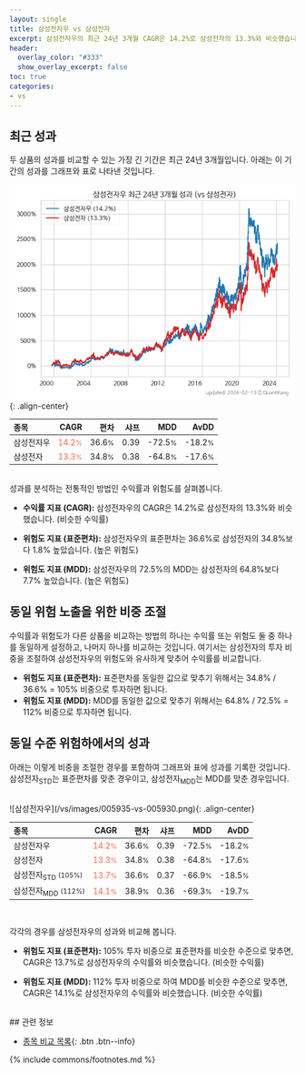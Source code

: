 ```yaml
---
layout: single
title: 삼성전자우 vs 삼성전자
excerpt: 삼성전자우의 최근 24년 3개월 CAGR은 14.2%로 삼성전자의 13.3%와 비슷했습니다.
header:
  overlay_color: "#333"
  show_overlay_excerpt: false
toc: true
categories:
- vs
---
```


## 최근 성과

두 상품의 성과를 비교할 수 있는 가장 긴 기간은 최근 24년 3개월입니다. 아래는 이 기간의 성과를 그래프와 표로 나타낸 것입니다.

![삼성전자우](/vs/images/005935-vs-005930_dual.png){: .align-center}

| **종목** | **CAGR** | **편차** | **샤프** | **MDD** | **AvDD** |
| :------------ | ------: | -----------: | -------: | ------: | -------: |
| 삼성전자우 | <span style="color: tomato">14.2<small>%</small></span> | 36.6<small>%</small> | 0.39 | -72.5<small>%</small> | -18.2<small>%</small> |
| 삼성전자 | <span style="color: tomato">13.3<small>%</small></span> | 34.8<small>%</small> | 0.38 | -64.8<small>%</small> | -17.6<small>%</small> |

<!-- more -->

<br>
성과를 분석하는 전통적인 방법인 수익률과 위험도를 살펴봅니다.

- **수익률 지표 (CAGR):** 삼성전자우의 CAGR은 14.2%로 삼성전자의 13.3%와 비슷했습니다. (비슷한 수익률)

- **위험도 지표 (표준편차):** 삼성전자우의 표준편차는 36.6%로 삼성전자의 34.8%보다 1.8% 높았습니다. (높은 위험도)

- **위험도 지표 (MDD):** 삼성전자우의 72.5%의 MDD는 삼성전자의 64.8%보다 7.7% 높았습니다. (높은 위험도)

## 동일 위험 노출을 위한 비중 조절

수익률과 위험도가 다른 상품을 비교하는 방법의 하나는 수익률 또는 위험도 둘 중 하나를 동일하게 설정하고, 나머지 하나를 비교하는 것입니다.
여기서는 삼성전자의 투자 비중을 조절하여 삼성전자우의 위험도와 유사하게 맞추어 수익률를 비교합니다.

- **위험도 지표 (표준편차):** 표준편차를 동일한 값으로 맞추기 위해서는 34.8% / 36.6% = 105% 비중으로 투자하면 됩니다.
- **위험도 지표 (MDD):** MDD를 동일한 값으로 맞추기 위해서는 64.8% / 72.5% = 112% 비중으로 투자하면 됩니다.

## 동일 수준 위험하에서의 성과

아래는 이렇게 비중을 조절한 경우를 포함하여 그래프와 표에 성과를 기록한 것입니다.
 삼성전자<sub>STD</sub>는 표준편차를 맞춘 경우이고, 삼성전자<sub>MDD</sub>는 MDD를 맞춘 경우입니다.

<br>
![삼성전자우](/vs/images/005935-vs-005930.png){: .align-center}

<br>


| **종목** | **CAGR** | **편차** | **샤프** | **MDD** | **AvDD** |
| :------------ | ------: | -----------: | -------: | ------: | -------: |
| 삼성전자우 | <span style="color: tomato">14.2<small>%</small></span> | 36.6<small>%</small> | 0.39 | -72.5<small>%</small> | -18.2<small>%</small> |
| 삼성전자 | <span style="color: tomato">13.3<small>%</small></span> | 34.8<small>%</small> | 0.38 | -64.8<small>%</small> | -17.6<small>%</small> |
| 삼성전자<sub>STD</sub> <small>(105%)</small> | <span style="color: tomato">13.7<small>%</small></span> | 36.6<small>%</small> | 0.37 | -66.9<small>%</small> | -18.5<small>%</small> |
| 삼성전자<sub>MDD</sub> <small>(112%)</small> | <span style="color: tomato">14.1<small>%</small></span> | 38.9<small>%</small> | 0.36 | -69.3<small>%</small> | -19.7<small>%</small> |

<br>

각각의 경우를 삼성전자우의 성과와 비교해 봅니다.
- **위험도 지표 (표준편차):** 105% 투자 비중으로 표준편차를 비슷한 수준으로 맞추면, CAGR은 13.7%로 삼성전자우의 수익률와 비슷했습니다. (비슷한 수익률)

- **위험도 지표 (MDD):** 112% 투자 비중으로 하여 MDD를 비슷한 수준으로 맞추면, CAGR은 14.1%로 삼성전자우의 수익률와 비슷했습니다. (비슷한 수익률)



<br>
## 관련 정보

- [종목 비교 목록](/vs/){: .btn .btn--info}

{% include commons/footnotes.md %}